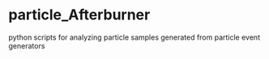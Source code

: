 particle_Afterburner
====================

python scripts for analyzing particle samples generated from particle event generators
